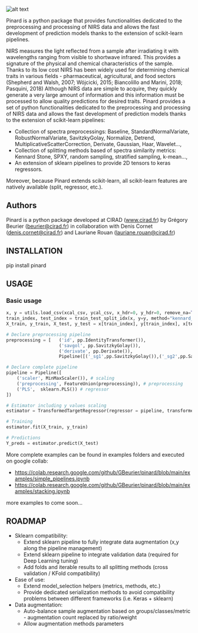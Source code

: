 ![alt text](https://github.com/gbeurier/pinard/blob/main/logo_pinard.jpg?raw=true)

Pinard is a python package that provides functionalities dedicated to the preprocessing and processing of NIRS data and allows the fast development of prediction models thanks to the extension of scikit-learn pipelines.

NIRS measures the light reflected from a sample after irradiating it with wavelengths ranging from visible to shortwave infrared. This provides a signature of the physical
and chemical characteristics of the sample. Thanks to its low cost NIRS has been widely used for determining chemical traits in various fields - pharmaceutical, agricultural, and food sectors (Shepherd and Walsh, 2007; Wójcicki, 2015; Biancolillo and Marini, 2018; Pasquini, 2018)
Although NIRS data are simple to acquire, they quickly generate a very large amount of information and this information must be processed to allow quality predictions for desired traits.
Pinard provides a set of python functionalities dedicated to the preprocessing and processing of NIRS data and allows the fast development of prediction models thanks to the extension of scikit-learn pipelines:

- Collection of spectra preprocessings: Baseline, StandardNormalVariate, RobustNormalVariate, SavitzkyGolay, Normalize, Detrend, MultiplicativeScatterCorrection, Derivate, Gaussian, Haar, Wavelet...,
- Collection of splitting methods based of spectra similarity metrics: Kennard Stone, SPXY, random sampling, stratified sampling, k-mean...,
- An extension of sklearn pipelines to provide 2D tensors to keras regressors.

Moreover, because Pinard extends scikit-learn, all scikit-learn features are natively available (split, regressor, etc.).

## Authors

Pinard is a python package developed at CIRAD (www.cirad.fr) by Grégory Beurier (beurier@cirad.fr) in collaboration with Denis Cornet (denis.cornet@cirad.fr) and Lauriane Rouan (lauriane.rouan@cirad.fr)


## INSTALLATION

pip install pinard

## USAGE

### Basic usage
```python
x, y = utils.load_csv(xcal_csv, ycal_csv, x_hdr=0, y_hdr=0, remove_na=True) # Load data
train_index, test_index = train_test_split_idx(x, y=y, method="kennard_stone", metric="correlation" test_size=0.25, random_state=rd_seed) # Get splitting indices
X_train, y_train, X_test, y_test = x[train_index], y[train_index], x[test_index], y[test_index]

# Declare preprocessing pipeline
preprocessing = [   ('id', pp.IdentityTransformer()),
                    ('savgol', pp.SavitzkyGolay()),
                    ('derivate', pp.Derivate()), 
                    Pipeline([('_sg1',pp.SavitzkyGolay()),('_sg2',pp.SavitzkyGolay())]))] # reification for 2nd order preprocessing

# Declare complete pipeline
pipeline = Pipeline([
    ('scaler', MinMaxScaler()), # scaling
    ('preprocessing', FeatureUnion(preprocessing)), # preprocessing
    ('PLS',  sklearn.PLS()) # regressor
])

# Estimator including y values scaling
estimator = TransformedTargetRegressor(regressor = pipeline, transformer = MinMaxScaler())

# Training
estimator.fit(X_train, y_train)

# Predictions
Y_preds = estimator.predict(X_test)

```

More complete examples can be found in examples folders and executed on google collab:
- https://colab.research.google.com/github/GBeurier/pinard/blob/main/examples/simple_pipelines.ipynb
- https://colab.research.google.com/github/GBeurier/pinard/blob/main/examples/stacking.ipynb

more examples to come soon...

## ROADMAP

- Sklearn compatibility:
    - Extend sklearn pipeline to fully integrate data augmentation (x,y along the pipeline management)
    - Extend sklearn pipeline to integrate  validation data (required for Deep Learning tuning)
    - Add folds and iterable results to all splitting methods (cross validation / KFold compatibility)
- Ease of use:
    - Extend model_selection helpers (metrics, methods, etc.)
    - Provide dedicated serialization methods to avoid compatibility problems between different frameworks (i.e. Keras + sklearn)
- Data augmentation:
    - Auto-balance sample augmentation based on groups/classes/metric - augmentation count replaced by ratio/weight
    - Allow augmentation methods parameters
